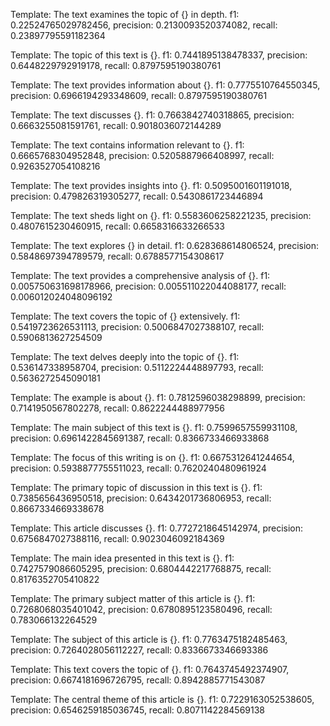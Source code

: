 Template: The text examines the topic of {} in depth.
f1: 0.22524765029782456, precision: 0.2130093520374082, recall: 0.23897795591182364

Template: The topic of this text is {}.
f1: 0.7441895138478337, precision: 0.6448229792919178, recall: 0.8797595190380761

Template: The text provides information about {}.
f1: 0.7775510764550345, precision: 0.6966194293348609, recall: 0.8797595190380761

Template: The text discusses {}.
f1: 0.7663842740318865, precision: 0.6663255081591761, recall: 0.9018036072144289

Template: The text contains information relevant to {}.
f1: 0.6665768304952848, precision: 0.5205887966408997, recall: 0.9263527054108216

Template: The text provides insights into {}.
f1: 0.5095001601191018, precision: 0.479826319305277, recall: 0.5430861723446894

Template: The text sheds light on {}.
f1: 0.5583606258221235, precision: 0.4807615230460915, recall: 0.6658316633266533

Template: The text explores {} in detail.
f1: 0.628368614806524, precision: 0.5848697394789579, recall: 0.6788577154308617

Template: The text provides a comprehensive analysis of {}.
f1: 0.005750631698178966, precision: 0.005511022044088177, recall: 0.006012024048096192

Template: The text covers the topic of {} extensively.
f1: 0.5419723626531113, precision: 0.5006847027388107, recall: 0.5906813627254509

Template: The text delves deeply into the topic of {}.
f1: 0.536147338958704, precision: 0.5112224448897793, recall: 0.5636272545090181

Template: The example is about {}.
f1: 0.7812596038298899, precision: 0.7141950567802278, recall: 0.8622244488977956

Template: The main subject of this text is {}.
f1: 0.7599657559931108, precision: 0.6961422845691387, recall: 0.8366733466933868

Template: The focus of this writing is on {}.
f1: 0.6675312641244654, precision: 0.5938877755511023, recall: 0.7620240480961924

Template: The primary topic of discussion in this text is {}.
f1: 0.7385656436950518, precision: 0.6434201736806953, recall: 0.8667334669338678

Template: This article discusses {}.
f1: 0.7727218645142974, precision: 0.6756847027388116, recall: 0.9023046092184369

Template: The main idea presented in this text is {}.
f1: 0.7427579086605295, precision: 0.6804442217768875, recall: 0.8176352705410822

Template: The primary subject matter of this article is {}.
f1: 0.7268068035401042, precision: 0.6780895123580496, recall: 0.783066132264529

Template: The subject of this article is {}.
f1: 0.7763475182485463, precision: 0.7264028056112227, recall: 0.8336673346693386

Template: This text covers the topic of {}.
f1: 0.7643745492374907, precision: 0.6674181696726795, recall: 0.8942885771543087

Template: The central theme of this article is {}.
f1: 0.7229163052538605, precision: 0.6546259185036745, recall: 0.8071142284569138